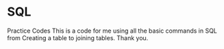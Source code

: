 # SQL
Practice Codes
This is a code for me using all the basic commands in SQL from Creating a table to joining tables. 
Thank you.
